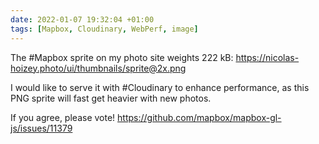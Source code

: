 ```yaml
---
date: 2022-01-07 19:32:04 +01:00
tags: [Mapbox, Cloudinary, WebPerf, image]
---
```


The #Mapbox sprite on my photo site weights 222 kB:
https://nicolas-hoizey.photo/ui/thumbnails/sprite@2x.png

I would like to serve it with #Cloudinary to enhance performance, as this PNG sprite will fast get heavier with new photos.

If you agree, please vote! https://github.com/mapbox/mapbox-gl-js/issues/11379
